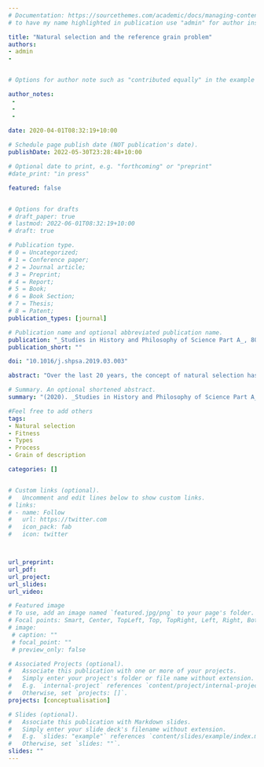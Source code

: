 ```yaml
---
# Documentation: https://sourcethemes.com/academic/docs/managing-content/
# to have my name highlighted in publication use "admin" for author instead of Pierrick Bourrat

title: "Natural selection and the reference grain problem"
authors:
- admin
- 


# Options for author note such as "contributed equally" in the example below, assuming they are three authors, the third author is corresponding author.

author_notes:
 - 
 - 
 - 
 
date: 2020-04-01T08:32:19+10:00

# Schedule page publish date (NOT publication's date).
publishDate: 2022-05-30T23:28:48+10:00

# Optional date to print, e.g. "forthcoming" or "preprint"
#date_print: "in press"

featured: false


# Options for drafts
# draft_paper: true
# lastmod: 2022-06-01T08:32:19+10:00
# draft: true

# Publication type.
# 0 = Uncategorized;
# 1 = Conference paper;
# 2 = Journal article;
# 3 = Preprint;
# 4 = Report;
# 5 = Book;
# 6 = Book Section;
# 7 = Thesis;
# 8 = Patent;
publication_types: [journal]

# Publication name and optional abbreviated publication name.
publication: "_Studies in History and Philosophy of Science Part A_, 80, pp. 1–8."
publication_short: ""

doi: "10.1016/j.shpsa.2019.03.003"

abstract: "Over the last 20 years, the concept of natural selection has been highly debated in the philosophy of biology. Yet, most discussions on this topic have focused on the questions of whether natural selection is a causal process and whether it can be distinguished from drift. In this paper, I identify another sort of problem with respect to natural selection. I show that, in so far as a classical definition of fitness includes the transmission of a type between generations as part of the definition, it seems difficult to see how the fitness of an entity, following this definition, could be description independent. In fact, I show that by including type transmission as part of the definition of fitness, changing the grain at which the type of an entity is described can change the fitness of that entity. If fitness is not grain-of-description independent, this further propagates to the process of natural selection itself. I call this problem the ‘reference grain problem’. I show that it can be linked to the reference class problem in probability theory. I tentatively propose two solutions to it."

# Summary. An optional shortened abstract.
summary: "(2020). _Studies in History and Philosophy of Science Part A_, 80, pp. 1–8."

#Feel free to add others
tags:
- Natural selection
- Fitness
- Types
- Process
- Grain of description

categories: []


# Custom links (optional).
#   Uncomment and edit lines below to show custom links.
# links:
# - name: Follow
#   url: https://twitter.com
#   icon_pack: fab
#   icon: twitter



url_preprint:
url_pdf:
url_project:
url_slides:
url_video:

# Featured image
# To use, add an image named `featured.jpg/png` to your page's folder. 
# Focal points: Smart, Center, TopLeft, Top, TopRight, Left, Right, BottomLeft, Bottom, BottomRight.
# image:
 # caption: ""
 # focal_point: ""
 # preview_only: false

# Associated Projects (optional).
#   Associate this publication with one or more of your projects.
#   Simply enter your project's folder or file name without extension.
#   E.g. `internal-project` references `content/project/internal-project/index.md`.
#   Otherwise, set `projects: []`.
projects: [conceptualisation]

# Slides (optional).
#   Associate this publication with Markdown slides.
#   Simply enter your slide deck's filename without extension.
#   E.g. `slides: "example"` references `content/slides/example/index.md`.
#   Otherwise, set `slides: ""`.
slides: ""
---
```



